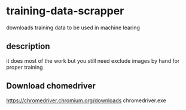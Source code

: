 # training-data-scrapper
downloads training data to be used in machine learing

## description
it does most of the work but you still need exclude images by hand for proper training

## Download chomedriver
https://chromedriver.chromium.org/downloads
chromedriver.exe

